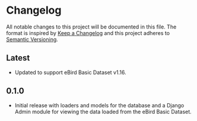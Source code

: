# Changelog
All notable changes to this project will be documented in this file.
The format is inspired by [Keep a Changelog](https://keepachangelog.com/en/1.0.0/)
and this project adheres to [Semantic Versioning](https://semver.org/spec/v2.0.0.html).

## Latest

- Updated to support eBird Basic Dataset v1.16.

## 0.1.0

- Initial release with loaders and models for the database and a Django Admin module
  for viewing the data loaded from the eBird Basic Dataset.
